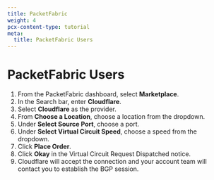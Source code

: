```yaml
---
title: PacketFabric
weight: 4
pcx-content-type: tutorial
meta:
  title: PacketFabric Users
---
```


# PacketFabric Users

1.  From the PacketFabric dashboard, select **Marketplace**.
2.  In the Search bar, enter **Cloudflare**.
3.  Select **Cloudflare** as the provider.
4.  From **Choose a Location**, choose a location from the dropdown.
5.  Under **Select Source Port**, choose a port.
6.  Under **Select Virtual Circuit Speed**, choose a speed from the dropdown.
7.  Click **Place Order**.
8.  Click **Okay** in the Virtual Circuit Request Dispatched notice.
9.  Cloudflare will accept the connection and your account team will contact you to establish the BGP session.
